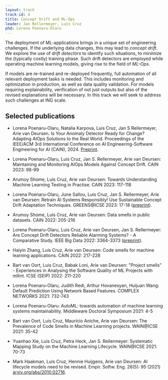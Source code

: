 ```yaml
---
layout: track
track-id: 4
title: Concept Drift and ML-Ops
leader: Jan Rellermeyer, Luís Cruz
phd: Lorena Poenaru-Olaru
---
```


The deployment of ML-applications brings in a unique set of engineering challenges. 
If the underlying data changes, this may lead to _concept drift_. We explore the use of _drift detectors_ to identify such situations, to minimize the (typically costly) training phase. Such drift detectors are employed while operating machine learning models, giving rise to the field of _ML-Ops_.

If models are re-trained and re-deployed frequently, full automation of all relevant deployment tasks is needed. This includes monitoring and optimization in production, as well as data quality validation. For models requiring explainability, verification of not just outputs but also of the revised explanations will be necessary.
In this track we will seek to address such challenges at ING scale.

## Selected publications

- Lorena Poenaru-Olaru, Natalia Karpova, Luis Cruz, Jan S Rellermeyer, Arie van Deursen. Is Your Anomaly Detector Ready for Change? Adapting AIOps Solutions to the Real World. Proceedings of the IEEE/ACM 3rd International Conference on AI Engineering-Software Engineering for AI (CAIN), 2024. [Preprint](https://arxiv.org/pdf/2311.10421).

- Lorena Poenaru-Olaru, Luis Cruz, Jan S. Rellermeyer, Arie van Deursen: Maintaining and Monitoring AIOps Models Against Concept Drift. CAIN 2023: 98-99

- Arumoy Shome, Luís Cruz, Arie van Deursen: Towards Understanding Machine Learning Testing in Practise. CAIN 2023: 117-118

- Lorena Poenaru-Olaru, June Sallou, Luis Cruz, Jan S. Rellermeyer, Arie van Deursen: Retrain AI Systems Responsibly! Use Sustainable Concept Drift Adaptation Techniques. GREENS@ICSE 2023: 17-18 ([preprint](https://research.tudelft.nl/en/publications/retrain-ai-systems-responsibly-use-sustainable-concept-drift-adap)).

- Arumoy Shome, Luís Cruz, Arie van Deursen: Data smells in public datasets. CAIN 2022: 205-216

- Lorena Poenaru-Olaru, Luis Cruz, Arie van Deursen, Jan S. Rellermeyer: Are Concept Drift Detectors Reliable Alarming Systems? - A Comparative Study. IEEE Big Data 2022: 3364-3373 ([preprint](https://research.tudelft.nl/en/publications/are-concept-drift-detectors-reliable-alarming-systems-a-comparati)).

- Haiyin Zhang, Luís Cruz, Arie van Deursen: Code smells for machine learning applications. CAIN 2022: 217-228

- Bart van Oort, Luis Cruz, Babak Loni, Arie van Deursen: "Project smells" - Experiences in Analysing the Software Quality of ML Projects with mllint. ICSE (SEIP) 2022: 211-220

- Lorena Poenaru-Olaru, Judith Redi, Arthur Hovanesyan, Huijuan Wang: Default Prediction Using Network Based Features. COMPLEX NETWORKS 2021: 732-743

- Lorena Poenaru-Olaru: AutoML: towards automation of machine learning systems maintainability. Middleware Doctoral Symposium 2021: 4-5

- Bart van Oort, Luis Cruz, Maurício Aniche, Arie van Deursen: The Prevalence of Code Smells in Machine Learning projects. WAIN@ICSE 2021: 35-42

- Yuanhao Xie, Luis Cruz, Petra Heck, Jan S. Rellermeyer: Systematic Mapping Study on the Machine Learning Lifecycle. WAIN@ICSE 2021: 70-73

- Mark Haakman, Luis Cruz, Hennie Huijgens, Arie van Deursen: AI lifecycle models need to be revised. Empir. Softw. Eng. 26(5): 95 (2021) [arxiv.org/abs/2010.02716](https://arxiv.org/abs/2010.02716).